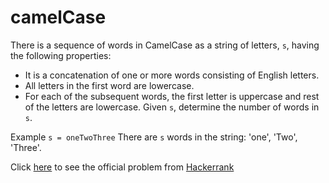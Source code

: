 # camelCase

There is a sequence of words in CamelCase as a string of letters, `s`, having the following properties:

- It is a concatenation of one or more words consisting of English letters.
- All letters in the first word are lowercase.
- For each of the subsequent words, the first letter is uppercase and rest of the letters are lowercase.
Given `s`, determine the number of words in `s`.

Example
```s = oneTwoThree```
There are `s` words in the string: 'one', 'Two', 'Three'.


Click [here](https://www.hackerrank.com/challenges/camelcase/problem) to see the official problem from [Hackerrank](https://www.hackerrank.com/)
